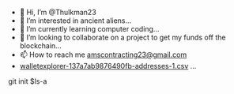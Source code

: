 - 👋 Hi, I’m @Thulkman23
- 👀 I’m interested in ancient aliens...
- 🌱 I’m currently learning computer coding...
- 💞️ I’m looking to collaborate on a project to get my funds off the blockchain...
- 📫 How to reach me amscontracting23@gmail.com
- [walletexplorer-137a7ab9876490fb-addresses-1.csv](https://github.com/Thulkman23/Thulkman23/files/8800100/walletexplorer-137a7ab9876490fb-addresses-1.csv)
...

<!---
Thulkman23/Thulkman23 is a ✨ special ✨ repository because its `README.md` (this file) appears on your GitHub profile.
You can click the Preview link to take a look at your changes.
--->
git init
$ls-a
